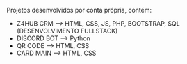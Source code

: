 Projetos desenvolvidos por conta própria, contém:

- Z4HUB CRM --> HTML, CSS, JS, PHP, BOOTSTRAP, SQL (DESENVOLVIMENTO FULLSTACK)
- DISCORD BOT --> Python
- QR CODE --> HTML, CSS
- CARD MAIN --> HTML, CSS
